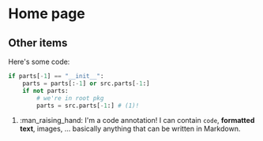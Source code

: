 # Home page

## Other items

Here's some code:

```python title="not bubble_sort.py" linenums="1" hl_lines="2 3"
if parts[-1] == "__init__":
    parts = parts[:-1] or src.parts[-1:]
    if not parts:
        # we're in root pkg
        parts = src.parts[-1:] # (1)!
```

1. :man_raising_hand: I'm a code annotation! I can contain `code`, **formatted
    text**, images, ... basically anything that can be written in Markdown.
